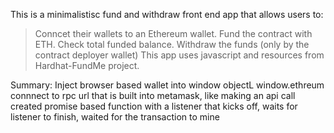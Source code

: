 This is a minimalistisc fund and withdraw front end app that allows users to:

> Conncet their wallets to an Ethereum wallet.
> Fund the contract with ETH.
> Check total funded balance.
> Withdraw the funds (only by the contract deployer wallet)
> This app uses javascript and resources from Hardhat-FundMe project.


Summary:
Inject browser based wallet into window objectL window.ethreum
connnect to rpc url that is built into metamask, like making an api call
created promise based function with a listener that kicks off, waits for listener to finish, waited for the transaction to mine

